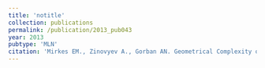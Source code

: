 ```yaml
---
title: 'notitle'
collection: publications
permalink: /publication/2013_pub043
year: 2013
pubtype: 'MLN'
citation: 'Mirkes EM., Zinovyev A., Gorban AN. Geometrical Complexity of Data Approximators. 2013. <i>Advances in Computational Intelligence</i> 7902:500-508. '
---
```

